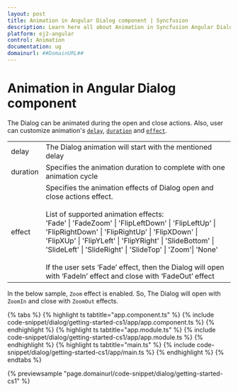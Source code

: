 ```yaml
---
layout: post
title: Animation in Angular Dialog component | Syncfusion
description: Learn here all about Animation in Syncfusion Angular Dialog component of Syncfusion Essential JS 2 and more.
platform: ej2-angular
control: Animation 
documentation: ug
domainurl: ##DomainURL##
---
```


# Animation in Angular Dialog component

The Dialog can be animated during the open and close actions. Also, user can customize animation's [`delay`](https://ej2.syncfusion.com/angular/documentation/api/dialog/animationSettings/#delay), [`duration`](https://ej2.syncfusion.com/angular/documentation/api/dialog/animationSettings/#duration) and [`effect`](https://ej2.syncfusion.com/angular/documentation/api/dialog/animationSettings/#effect).

<!-- markdownlint-disable MD033 -->
<table>
<tr>
<td>
delay</td><td>
The Dialog animation will start with the mentioned delay</td></tr>
<tr>
<td>
duration</td><td>
Specifies the animation duration to complete with one animation cycle</td></tr>
<tr>
<td>
effect</td><td>
Specifies the animation effects of Dialog open and close actions effect.
<br /><br />
List of supported animation effects:
<br />
'Fade' | 'FadeZoom' | 'FlipLeftDown' | 'FlipLeftUp' | 'FlipRightDown' | 'FlipRightUp' | 'FlipXDown' |
'FlipXUp' | 'FlipYLeft' | 'FlipYRight' | 'SlideBottom' | 'SlideLeft' | 'SlideRight' | 'SlideTop' |
'Zoom'| 'None'
<br /><br />
If the user sets ‘Fade’ effect, then the Dialog will open with ‘FadeIn’ effect and close with ‘FadeOut’ effect
</td></tr>
</table>

In the below sample, `Zoom` effect is enabled. So, The Dialog will open with `ZoomIn`
and close with `ZoomOut` effects.

{% tabs %}
{% highlight ts tabtitle="app.component.ts" %}
{% include code-snippet/dialog/getting-started-cs1/app/app.component.ts %}
{% endhighlight %}
{% highlight ts tabtitle="app.module.ts" %}
{% include code-snippet/dialog/getting-started-cs1/app/app.module.ts %}
{% endhighlight %}
{% highlight ts tabtitle="main.ts" %}
{% include code-snippet/dialog/getting-started-cs1/app/main.ts %}
{% endhighlight %}
{% endtabs %}
  
{% previewsample "page.domainurl/code-snippet/dialog/getting-started-cs1" %}
